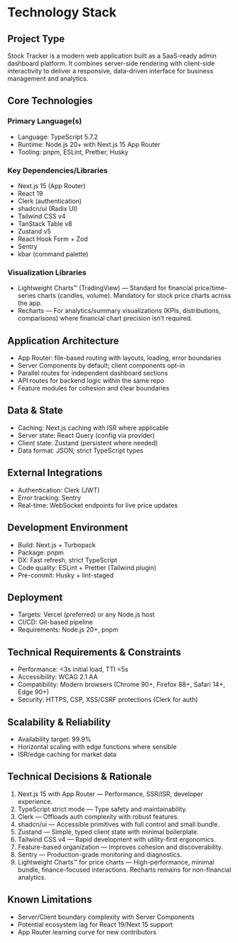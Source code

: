 # Technology Stack

## Project Type
Stock Tracker is a modern web application built as a SaaS-ready admin dashboard platform. It combines server-side rendering with client-side interactivity to deliver a responsive, data-driven interface for business management and analytics.

## Core Technologies

### Primary Language(s)
- Language: TypeScript 5.7.2
- Runtime: Node.js 20+ with Next.js 15 App Router
- Tooling: pnpm, ESLint, Prettier, Husky

### Key Dependencies/Libraries
- Next.js 15 (App Router)
- React 19
- Clerk (authentication)
- shadcn/ui (Radix UI)
- Tailwind CSS v4
- TanStack Table v8
- Zustand v5
- React Hook Form + Zod
- Sentry
- kbar (command palette)

### Visualization Libraries
- Lightweight Charts™ (TradingView) — Standard for financial price/time-series charts (candles, volume). Mandatory for stock price charts across the app.
- Recharts — For analytics/summary visualizations (KPIs, distributions, comparisons) where financial chart precision isn’t required.

## Application Architecture
- App Router: file-based routing with layouts, loading, error boundaries
- Server Components by default; client components opt-in
- Parallel routes for independent dashboard sections
- API routes for backend logic within the same repo
- Feature modules for cohesion and clear boundaries

## Data & State
- Caching: Next.js caching with ISR where applicable
- Server state: React Query (config via provider)
- Client state: Zustand (persistent where needed)
- Data format: JSON; strict TypeScript types

## External Integrations
- Authentication: Clerk (JWT)
- Error tracking: Sentry
- Real-time: WebSocket endpoints for live price updates

## Development Environment
- Build: Next.js + Turbopack
- Package: pnpm
- DX: Fast refresh, strict TypeScript
- Code quality: ESLint + Prettier (Tailwind plugin)
- Pre-commit: Husky + lint-staged

## Deployment
- Targets: Vercel (preferred) or any Node.js host
- CI/CD: Git-based pipeline
- Requirements: Node.js 20+, pnpm

## Technical Requirements & Constraints
- Performance: <3s initial load, TTI <5s
- Accessibility: WCAG 2.1 AA
- Compatibility: Modern browsers (Chrome 90+, Firefox 88+, Safari 14+, Edge 90+)
- Security: HTTPS, CSP, XSS/CSRF protections (Clerk for auth)

## Scalability & Reliability
- Availability target: 99.9%
- Horizontal scaling with edge functions where sensible
- ISR/edge caching for market data

## Technical Decisions & Rationale
1. Next.js 15 with App Router — Performance, SSR/ISR, developer experience.
2. TypeScript strict mode — Type safety and maintainability.
3. Clerk — Offloads auth complexity with robust features.
4. shadcn/ui — Accessible primitives with full control and small bundle.
5. Zustand — Simple, typed client state with minimal boilerplate.
6. Tailwind CSS v4 — Rapid development with utility-first ergonomics.
7. Feature-based organization — Improves cohesion and discoverability.
8. Sentry — Production-grade monitoring and diagnostics.
9. Lightweight Charts™ for price charts — High-performance, minimal bundle, finance-focused interactions. Recharts remains for non-financial analytics.

## Known Limitations
- Server/Client boundary complexity with Server Components
- Potential ecosystem lag for React 19/Next 15 support
- App Router learning curve for new contributors
